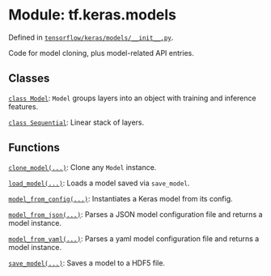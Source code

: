 <div itemscope itemtype="http://developers.google.com/ReferenceObject">
<meta itemprop="name" content="tf.keras.models" />
<meta itemprop="path" content="Stable" />
</div>

# Module: tf.keras.models



Defined in [`tensorflow/keras/models/__init__.py`](https://www.tensorflow.org/code/tensorflow/keras/models/__init__.py).

Code for model cloning, plus model-related API entries.

## Classes

[`class Model`](../../tf/keras/models/Model.md): `Model` groups layers into an object with training and inference features.

[`class Sequential`](../../tf/keras/models/Sequential.md): Linear stack of layers.

## Functions

[`clone_model(...)`](../../tf/keras/models/clone_model.md): Clone any `Model` instance.

[`load_model(...)`](../../tf/keras/models/load_model.md): Loads a model saved via `save_model`.

[`model_from_config(...)`](../../tf/keras/models/model_from_config.md): Instantiates a Keras model from its config.

[`model_from_json(...)`](../../tf/keras/models/model_from_json.md): Parses a JSON model configuration file and returns a model instance.

[`model_from_yaml(...)`](../../tf/keras/models/model_from_yaml.md): Parses a yaml model configuration file and returns a model instance.

[`save_model(...)`](../../tf/keras/models/save_model.md): Saves a model to a HDF5 file.


